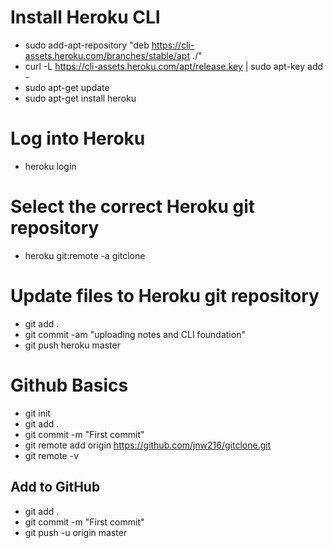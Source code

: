 
# Install Heroku CLI
* sudo add-apt-repository "deb https://cli-assets.heroku.com/branches/stable/apt ./"
* curl -L https://cli-assets.heroku.com/apt/release.key | sudo apt-key add -
* sudo apt-get update
* sudo apt-get install heroku



# Log into Heroku
* heroku login



# Select the correct Heroku git repository
* heroku git:remote -a gitclone


# Update files to Heroku git repository
* git add . 
* git commit -am "uploading notes and CLI foundation"
* git push heroku master

# Github Basics
* git init
* git add .
* git commit -m "First commit"
* git remote add origin https://github.com/jnw216/gitclone.git
* git remote -v
## Add to GitHub
* git add .
* git commit -m "First commit"
* git push -u origin master

